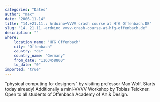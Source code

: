 ```yaml
---
categories: "Dates"
author: "max"
date: "2006-11-14"
title: "14.+21.11.: Arduino+VVVV crash course at HfG Offenbach.DE"
slug: "14. 21.11.-arduino vvvv-crash-course-at-hfg-offenbach.de"
description: ""
where: 
    location_name: "HFG Offenbach"
    city: "Offenbach"
    country: "de"
    country_name: "Germany"
    from_date: "1163458800"
    to_date: "0"
imported: "true"
---
```



&quot;physical computing for designers&quot; by visiting professor Max Wolf. Starts today already! 
Additionally a mini-VVVV Workshop by Tobias Teickner. 
Open to all students of Offenbach Academy of Art &amp; Design.